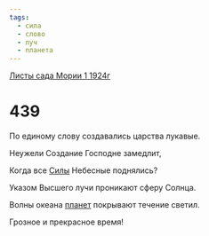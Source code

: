```yaml
---
tags:
  - сила
  - слово
  - луч
  - планета
---
```


[Листы сада Мории 1 1924г](/agni/1924)

# 439
По единому слову создавались царства лукавые.   

Неужели Создание Господне замедлит,   

Когда все [Силы](/tag/#сила) Небесные поднялись?   

Указом Высшего лучи проникают сферу Солнца.   

Волны океана [планет](/tag/#планета) покрывают течение светил.   

Грозное и прекрасное время!   

